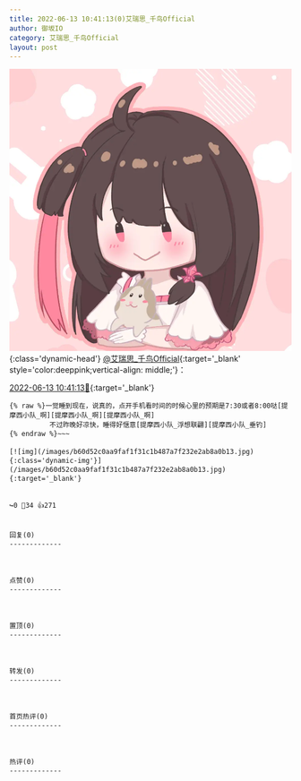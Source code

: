 ```yaml
---
title: 2022-06-13 10:41:13(0)艾瑞思_千鸟Official
author: 御坂IO
category: 艾瑞思_千鸟Official
layout: post
---
```


![img](/images/7e08840c56f251de28bdf766b647bd5fe9a5d50a.jpg){:class='dynamic-head'}
[@艾瑞思_千鸟Official](https://space.bilibili.com/1090010845/dynamic){:target='_blank' style='color:deeppink;vertical-align: middle;'}：

[2022-06-13 10:41:13🔗](https://t.bilibili.com/671087235592880164){:target='_blank'}

~~~
{% raw %}一觉睡到现在，说真的，点开手机看时间的时候心里的预期是7:30或者8:00哒[提摩西小队_啊][提摩西小队_啊][提摩西小队_啊]
          不过昨晚好凉快，睡得好惬意[提摩西小队_浮想联翩][提摩西小队_垂钓]
{% endraw %}~~~

[![img](/images/b60d52c0aa9faf1f31c1b487a7f232e2ab8a0b13.jpg){:class='dynamic-img'}](/images/b60d52c0aa9faf1f31c1b487a7f232e2ab8a0b13.jpg){:target='_blank'}


↪️0 💬34 👍271


回复(0)
-------------



点赞(0)
-------------



置顶(0)
-------------



转发(0)
-------------



首页热评(0)
-------------



热评(0)
-------------



